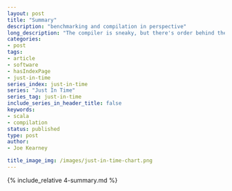 ```yaml
---
layout: post
title: "Summary"
description: "benchmarking and compilation in perspective"
long_description: "The compiler is sneaky, but there's order behind the magic of the JVM. This is all fascinating, but it's probably not the bottleneck in your application."
categories:
- post
tags:
- article
- software
- hasIndexPage
- just-in-time
series_index: just-in-time
series: "Just In Time"
series_tag: just-in-time
include_series_in_header_title: false
keywords:
- scala
- compilation
status: published
type: post
author:
- Joe Kearney

title_image_img: /images/just-in-time-chart.png
---
```


{% include_relative 4-summary.md %}
